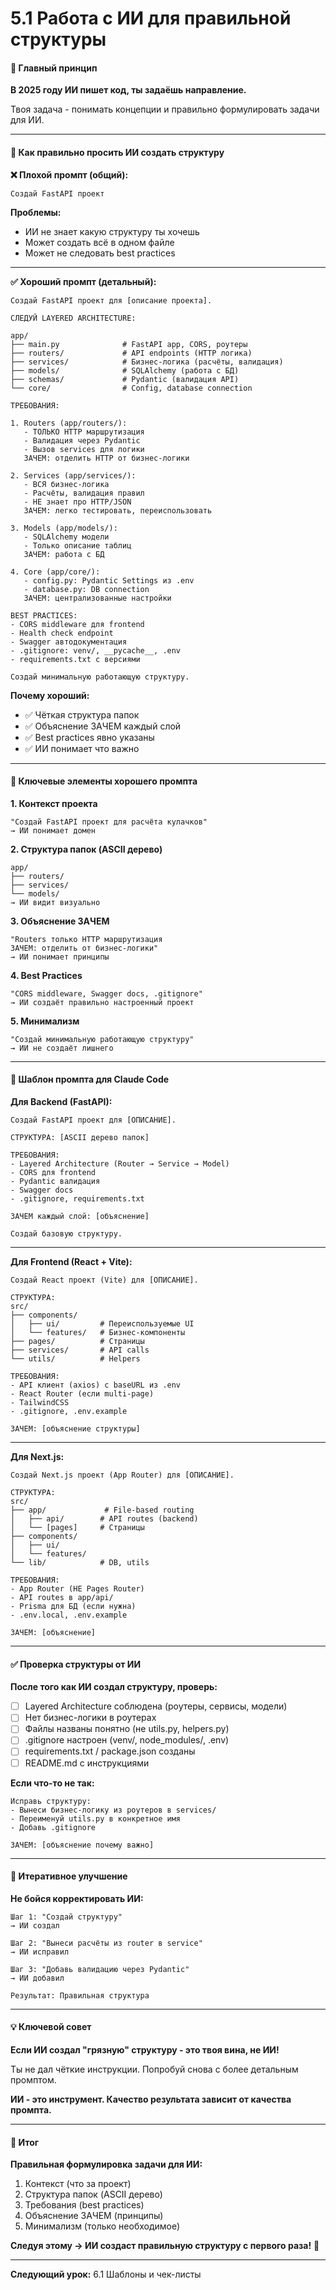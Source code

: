 # 5.1 Работа с ИИ для правильной структуры

#### 🎯 Главный принцип

**В 2025 году ИИ пишет код, ты задаёшь направление.**

Твоя задача - понимать концепции и правильно формулировать задачи для ИИ.

---

#### 📐 Как правильно просить ИИ создать структуру

**❌ Плохой промпт (общий):**
```
Создай FastAPI проект
```

**Проблемы:**
- ИИ не знает какую структуру ты хочешь
- Может создать всё в одном файле
- Может не следовать best practices

---

**✅ Хороший промпт (детальный):**
```
Создай FastAPI проект для [описание проекта].

СЛЕДУЙ LAYERED ARCHITECTURE:

app/
├── main.py              # FastAPI app, CORS, роутеры
├── routers/             # API endpoints (HTTP логика)
├── services/            # Бизнес-логика (расчёты, валидация)
├── models/              # SQLAlchemy (работа с БД)
├── schemas/             # Pydantic (валидация API)
└── core/                # Config, database connection

ТРЕБОВАНИЯ:

1. Routers (app/routers/):
   - ТОЛЬКО HTTP маршрутизация
   - Валидация через Pydantic
   - Вызов services для логики
   ЗАЧЕМ: отделить HTTP от бизнес-логики

2. Services (app/services/):
   - ВСЯ бизнес-логика
   - Расчёты, валидация правил
   - НЕ знает про HTTP/JSON
   ЗАЧЕМ: легко тестировать, переиспользовать

3. Models (app/models/):
   - SQLAlchemy модели
   - Только описание таблиц
   ЗАЧЕМ: работа с БД

4. Core (app/core/):
   - config.py: Pydantic Settings из .env
   - database.py: DB connection
   ЗАЧЕМ: централизованные настройки

BEST PRACTICES:
- CORS middleware для frontend
- Health check endpoint
- Swagger автодокументация
- .gitignore: venv/, __pycache__, .env
- requirements.txt с версиями

Создай минимальную работающую структуру.
```

**Почему хороший:**
- ✅ Чёткая структура папок
- ✅ Объяснение ЗАЧЕМ каждый слой
- ✅ Best practices явно указаны
- ✅ ИИ понимает что важно

---

#### 🔑 Ключевые элементы хорошего промпта

**1. Контекст проекта**
```
"Создай FastAPI проект для расчёта кулачков"
→ ИИ понимает домен
```

**2. Структура папок (ASCII дерево)**
```
app/
├── routers/
├── services/
└── models/
→ ИИ видит визуально
```

**3. Объяснение ЗАЧЕМ**
```
"Routers только HTTP маршрутизация
ЗАЧЕМ: отделить от бизнес-логики"
→ ИИ понимает принципы
```

**4. Best Practices**
```
"CORS middleware, Swagger docs, .gitignore"
→ ИИ создаёт правильно настроенный проект
```

**5. Минимализм**
```
"Создай минимальную работающую структуру"
→ ИИ не создаёт лишнего
```

---

#### 🎯 Шаблон промпта для Claude Code

**Для Backend (FastAPI):**
```
Создай FastAPI проект для [ОПИСАНИЕ].

СТРУКТУРА: [ASCII дерево папок]

ТРЕБОВАНИЯ:
- Layered Architecture (Router → Service → Model)
- CORS для frontend
- Pydantic валидация
- Swagger docs
- .gitignore, requirements.txt

ЗАЧЕМ каждый слой: [объяснение]

Создай базовую структуру.
```

---

**Для Frontend (React + Vite):**
```
Создай React проект (Vite) для [ОПИСАНИЕ].

СТРУКТУРА:
src/
├── components/
│   ├── ui/         # Переиспользуемые UI
│   └── features/   # Бизнес-компоненты
├── pages/          # Страницы
├── services/       # API calls
└── utils/          # Helpers

ТРЕБОВАНИЯ:
- API клиент (axios) с baseURL из .env
- React Router (если multi-page)
- TailwindCSS
- .gitignore, .env.example

ЗАЧЕМ: [объяснение структуры]
```

---

**Для Next.js:**
```
Создай Next.js проект (App Router) для [ОПИСАНИЕ].

СТРУКТУРА:
src/
├── app/             # File-based routing
│   ├── api/        # API routes (backend)
│   └── [pages]     # Страницы
├── components/
│   ├── ui/
│   └── features/
└── lib/            # DB, utils

ТРЕБОВАНИЯ:
- App Router (НЕ Pages Router)
- API routes в app/api/
- Prisma для БД (если нужна)
- .env.local, .env.example

ЗАЧЕМ: [объяснение]
```

---

#### ✅ Проверка структуры от ИИ

**После того как ИИ создал структуру, проверь:**

- [ ] Layered Architecture соблюдена (роутеры, сервисы, модели)
- [ ] Нет бизнес-логики в роутерах
- [ ] Файлы названы понятно (не utils.py, helpers.py)
- [ ] .gitignore настроен (venv/, node_modules/, .env)
- [ ] requirements.txt / package.json созданы
- [ ] README.md с инструкциями

**Если что-то не так:**
```
Исправь структуру:
- Вынеси бизнес-логику из роутеров в services/
- Переименуй utils.py в конкретное имя
- Добавь .gitignore

ЗАЧЕМ: [объяснение почему важно]
```

---

#### 🔄 Итеративное улучшение

**Не бойся корректировать ИИ:**

```
Шаг 1: "Создай структуру"
→ ИИ создал

Шаг 2: "Вынеси расчёты из router в service"
→ ИИ исправил

Шаг 3: "Добавь валидацию через Pydantic"
→ ИИ добавил

Результат: Правильная структура
```

---

#### 💡 Ключевой совет

**Если ИИ создал "грязную" структуру - это твоя вина, не ИИ!**

Ты не дал чёткие инструкции. Попробуй снова с более детальным промптом.

**ИИ - это инструмент. Качество результата зависит от качества промпта.**

---

#### 🎯 Итог

**Правильная формулировка задачи для ИИ:**
1. Контекст (что за проект)
2. Структура папок (ASCII дерево)
3. Требования (best practices)
4. Объяснение ЗАЧЕМ (принципы)
5. Минимализм (только необходимое)

**Следуя этому → ИИ создаст правильную структуру с первого раза!** 🚀

---

**Следующий урок:** 6.1 Шаблоны и чек-листы